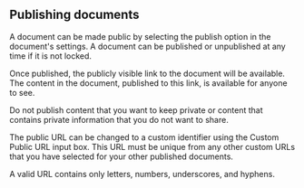 ## Publishing documents

A document can be made public by selecting the publish option in the document's settings. A document can be published or unpublished at any time if it is not locked.

Once published, the publicly visible link to the document will be available. The content in the document, published to this link, is available for anyone to see.

Do not publish content that you want to keep private or content that contains private information that you do not want to share.

The public URL can be changed to a custom identifier using the Custom Public URL input box. This URL must be unique from any other custom URLs that you have selected for your other published documents.

A valid URL contains only letters, numbers, underscores, and hyphens.
